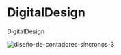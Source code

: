 # DigitalDesign
DigitalDesign

![diseño-de-contadores-síncronos-3](https://user-images.githubusercontent.com/24994818/75471215-85cc3180-5957-11ea-939b-7434c913e576.png)
